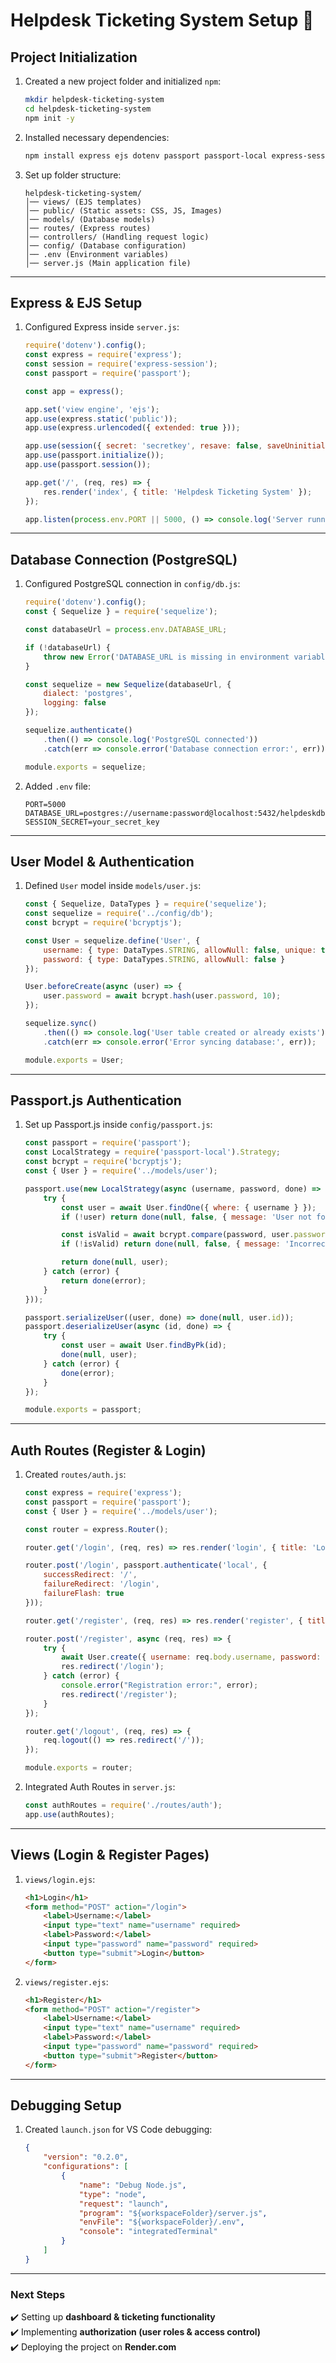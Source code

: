 # Helpdesk Ticketing System Setup 🚀

## **Project Initialization**
1. Created a new project folder and initialized `npm`:
    ```bash
    mkdir helpdesk-ticketing-system
    cd helpdesk-ticketing-system
    npm init -y
    ```

2. Installed necessary dependencies:
    ```bash
    npm install express ejs dotenv passport passport-local express-session pg sequelize bcryptjs
    ```

3. Set up folder structure:
    ```
    helpdesk-ticketing-system/
    │── views/ (EJS templates)
    │── public/ (Static assets: CSS, JS, Images)
    │── models/ (Database models)
    │── routes/ (Express routes)
    │── controllers/ (Handling request logic)
    │── config/ (Database configuration)
    │── .env (Environment variables)
    │── server.js (Main application file)
    ```

---

## **Express & EJS Setup**
1. Configured Express inside `server.js`:
    ```js
    require('dotenv').config();
    const express = require('express');
    const session = require('express-session');
    const passport = require('passport');

    const app = express();

    app.set('view engine', 'ejs');
    app.use(express.static('public'));
    app.use(express.urlencoded({ extended: true }));

    app.use(session({ secret: 'secretkey', resave: false, saveUninitialized: true }));
    app.use(passport.initialize());
    app.use(passport.session());

    app.get('/', (req, res) => {
        res.render('index', { title: 'Helpdesk Ticketing System' });
    });

    app.listen(process.env.PORT || 5000, () => console.log('Server running'));
    ```

---

## **Database Connection (PostgreSQL)**
1. Configured PostgreSQL connection in `config/db.js`:
    ```js
    require('dotenv').config();
    const { Sequelize } = require('sequelize');

    const databaseUrl = process.env.DATABASE_URL;

    if (!databaseUrl) {
        throw new Error('DATABASE_URL is missing in environment variables');
    }

    const sequelize = new Sequelize(databaseUrl, {
        dialect: 'postgres',
        logging: false
    });

    sequelize.authenticate()
        .then(() => console.log('PostgreSQL connected'))
        .catch(err => console.error('Database connection error:', err));

    module.exports = sequelize;
    ```

2. Added `.env` file:
    ```
    PORT=5000
    DATABASE_URL=postgres://username:password@localhost:5432/helpdeskdb
    SESSION_SECRET=your_secret_key
    ```

---

## **User Model & Authentication**
1. Defined `User` model inside `models/user.js`:
    ```js
    const { Sequelize, DataTypes } = require('sequelize');
    const sequelize = require('../config/db');
    const bcrypt = require('bcryptjs');

    const User = sequelize.define('User', {
        username: { type: DataTypes.STRING, allowNull: false, unique: true },
        password: { type: DataTypes.STRING, allowNull: false }
    });

    User.beforeCreate(async (user) => {
        user.password = await bcrypt.hash(user.password, 10);
    });

    sequelize.sync()
        .then(() => console.log('User table created or already exists'))
        .catch(err => console.error('Error syncing database:', err));

    module.exports = User;
    ```

---

## **Passport.js Authentication**
1. Set up Passport.js inside `config/passport.js`:
    ```js
    const passport = require('passport');
    const LocalStrategy = require('passport-local').Strategy;
    const bcrypt = require('bcryptjs');
    const { User } = require('../models/user');

    passport.use(new LocalStrategy(async (username, password, done) => {
        try {
            const user = await User.findOne({ where: { username } });
            if (!user) return done(null, false, { message: 'User not found' });

            const isValid = await bcrypt.compare(password, user.password);
            if (!isValid) return done(null, false, { message: 'Incorrect password' });

            return done(null, user);
        } catch (error) {
            return done(error);
        }
    }));

    passport.serializeUser((user, done) => done(null, user.id));
    passport.deserializeUser(async (id, done) => {
        try {
            const user = await User.findByPk(id);
            done(null, user);
        } catch (error) {
            done(error);
        }
    });

    module.exports = passport;
    ```

---

## **Auth Routes (Register & Login)**
1. Created `routes/auth.js`:
    ```js
    const express = require('express');
    const passport = require('passport');
    const { User } = require('../models/user');

    const router = express.Router();

    router.get('/login', (req, res) => res.render('login', { title: 'Login' }));

    router.post('/login', passport.authenticate('local', {
        successRedirect: '/',
        failureRedirect: '/login',
        failureFlash: true
    }));

    router.get('/register', (req, res) => res.render('register', { title: 'Register' }));

    router.post('/register', async (req, res) => {
        try {
            await User.create({ username: req.body.username, password: req.body.password });
            res.redirect('/login');
        } catch (error) {
            console.error("Registration error:", error);
            res.redirect('/register');
        }
    });

    router.get('/logout', (req, res) => {
        req.logout(() => res.redirect('/'));
    });

    module.exports = router;
    ```

2. Integrated Auth Routes in `server.js`:
    ```js
    const authRoutes = require('./routes/auth');
    app.use(authRoutes);
    ```

---

## **Views (Login & Register Pages)**
1. `views/login.ejs`:
    ```html
    <h1>Login</h1>
    <form method="POST" action="/login">
        <label>Username:</label>
        <input type="text" name="username" required>
        <label>Password:</label>
        <input type="password" name="password" required>
        <button type="submit">Login</button>
    </form>
    ```

2. `views/register.ejs`:
    ```html
    <h1>Register</h1>
    <form method="POST" action="/register">
        <label>Username:</label>
        <input type="text" name="username" required>
        <label>Password:</label>
        <input type="password" name="password" required>
        <button type="submit">Register</button>
    </form>
    ```

---

## **Debugging Setup**
1. Created `launch.json` for VS Code debugging:
    ```json
    {
        "version": "0.2.0",
        "configurations": [
            {
                "name": "Debug Node.js",
                "type": "node",
                "request": "launch",
                "program": "${workspaceFolder}/server.js",
                "envFile": "${workspaceFolder}/.env",
                "console": "integratedTerminal"
            }
        ]
    }
    ```

---

### **Next Steps**
✔️ Setting up **dashboard & ticketing functionality**  
✔️ Implementing **authorization (user roles & access control)**  
✔️ Deploying the project on **Render.com**